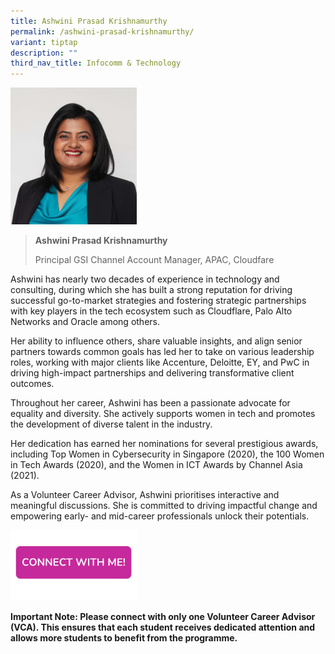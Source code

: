 ```yaml
---
title: Ashwini Prasad Krishnamurthy
permalink: /ashwini-prasad-krishnamurthy/
variant: tiptap
description: ""
third_nav_title: Infocomm & Technology
---
```

<p></p>
<div class="isomer-image-wrapper">
<img style="width: 40%;" height="auto" width="100%" alt="" src="/images/Profile Photos/Ashwini_Prasad_Krishnamurthy_1_copy.jpg">
</div>
<blockquote>
<p></p>
<p><strong>Ashwini Prasad Krishnamurthy</strong>
</p>
<p>Principal GSI Channel Account Manager, APAC, Cloudfare</p>
</blockquote>
<p></p>
<p>Ashwini has nearly two decades of experience in technology and consulting,
during which she has built a strong reputation for driving successful go-to-market
strategies and fostering strategic partnerships with key players in the
tech ecosystem such as Cloudflare, Palo Alto Networks and Oracle among
others.</p>
<p>Her ability to influence others, share valuable insights, and align senior
partners towards common goals has led her to take on various leadership
roles, working with major clients like Accenture, Deloitte, EY, and PwC
in driving high-impact partnerships and delivering transformative client
outcomes.</p>
<p>Throughout her career, Ashwini has been a passionate advocate for equality
and diversity. She actively supports women in tech and promotes the development
of diverse talent in the industry.</p>
<p>Her dedication has earned her nominations for several prestigious awards,
including Top Women in Cybersecurity in Singapore (2020), the 100 Women
in Tech Awards (2020), and the Women in ICT Awards by Channel Asia (2021).</p>
<p>As a Volunteer Career Advisor, Ashwini prioritises interactive and meaningful
discussions. She is committed to driving impactful change and empowering
early- and mid-career professionals unlock their potentials.</p><a class="isomer-image-wrapper" href="https://form.gov.sg/677f324228247165f5398b25"><img style="width: 40%;" height="auto" width="100%" alt="" src="/images/Page Photos/CONNECT_WITH_ME.png"></a>
<p><strong>Important Note: Please connect with only one Volunteer Career Advisor (VCA). This ensures that each student receives dedicated attention and allows more students to benefit from the programme.</strong>
</p>